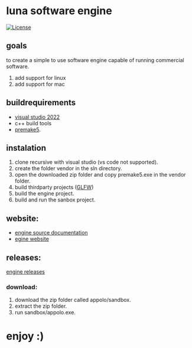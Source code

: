 # luna software engine
[![License](https://img.shields.io/github/license/TheCherno/Hazel.svg)](https://github.com/lolrobbe2/luna/blob/luna_experimental/LICENSE.txt)
## goals

to create a simple to use software engine capable of running commercial software.

1. add support for linux
2. add support for mac


## buildrequirements 
- <a href="https://visualstudio.microsoft.com/" target="_blank">visual studio 2022</a>
- c++ build tools 
- <a href="https://premake.github.io/" target="_blank">premake5</a>.
## instalation
1. clone recursive with visual studio (vs code not supported).
2. create the folder vendor in the sln directory.
3. open the downloaded zip folder and copy premake5.exe in the vendor folder.
4. build thirdparty projects (<a href="https://www.glfw.org/" target="_blank">GLFW</a>)
5. build the engine project.
6. build and run the sanbox project.
## website:
   - <a href="https://lolrobbe2.github.io/luna/doxygen%20documentation/html/index.html" target="_blank">engine source documentation</a>
   -  <a href="https://lolrobbe2.github.io/luna" target="_blank">egine website</a>
## releases:
  <a href="https://github.com/lolrobbe2/luna/releases" target="_blank">engine releases</a> 
### download:
1. download the zip folder called appolo/sandbox.
2. extract the zip folder.
3. run sandbox/appolo.exe.
# enjoy :)
